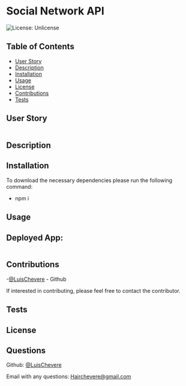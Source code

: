 # Social Network API

![License: Unlicense](https://img.shields.io/badge/license-Unlicense-blue.svg)

  ## Table of Contents
  - [User Story](#user-story)
  - [Description](#description)
  - [Installation](#installation)
  - [Usage](#usage)
  - [License](#license)
  - [Contributions](#contributions)
  - [Tests](#tests)

## User Story
```md

```

## Description
  

  ## Installation
  To download the necessary dependencies please run the following command:
  - npm i 

  ## Usage

  ## Deployed App: <br />
  []()
  ![]()

  ## Contributions
  -[@LuisChevere](https://github.com/LuisChevere) - Github
  
  If interested in contributing, please feel free to contact the contributor.

  ## Tests
  
  
  ## License


  ## Questions
  Github: [@LuisChevere](https://github.com/LuisChevere)
  
  Email with any questions: Hairchevere@gmail.com